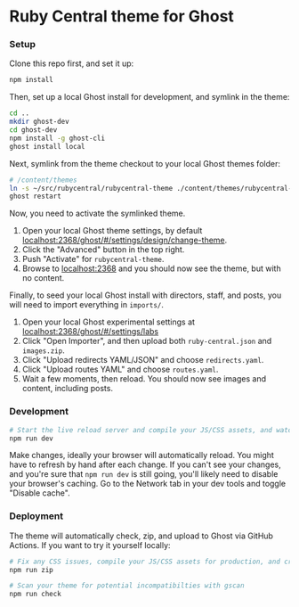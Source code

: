 # Ruby Central theme for Ghost

### Setup

Clone this repo first, and set it up:

```bash
npm install
```

Then, set up a local Ghost install for development, and symlink in the theme:

```bash
cd ..
mkdir ghost-dev
cd ghost-dev
npm install -g ghost-cli
ghost install local
```

Next, symlink from the theme checkout to your local Ghost themes folder:

``` bash
# /content/themes
ln -s ~/src/rubycentral/rubycentral-theme ./content/themes/rubycentral-theme
ghost restart
```

Now, you need to activate the symlinked theme.

1. Open your local Ghost theme settings, by default [localhost:2368/ghost/#/settings/design/change-theme](http://localhost:2368/ghost/#/settings/design/change-theme).
1. Click the "Advanced" button in the top right.
1. Push "Activate" for `rubycentral-theme`.
1. Browse to [localhost:2368](http://localhost:2368) and you should now see the theme, but with no content.

Finally, to seed your local Ghost install with directors, staff, and posts, you will need to import everything in `imports/`.

1. Open your local Ghost experimental settings at [localhost:2368/ghost/#/settings/labs](http://localhost:2368/ghost/#/settings/labs)
1. Click "Open Importer", and then upload both `ruby-central.json` and `images.zip`.
1. Click "Upload redirects YAML/JSON" and choose `redirects.yaml`.
1. Click "Upload routes YAML" and choose `routes.yaml`.
1. Wait a few moments, then reload. You should now see images and content, including posts.


### Development

```bash
# Start the live reload server and compile your JS/CSS assets, and watch for changes
npm run dev
```

Make changes, ideally your browser will automatically reload. You might have to refresh by hand after each change. If you can't see your changes, and you're sure that `npm run dev` is still going, you'll likely need to disable your browser's caching. Go to the Network tab in your dev tools and toggle "Disable cache".

### Deployment

The theme will automatically check, zip, and upload to Ghost via GitHub Actions. If you want to try it yourself locally:

```bash
# Fix any CSS issues, compile your JS/CSS assets for production, and create a ZIP file
npm run zip

# Scan your theme for potential incompatibilties with gscan
npm run check
```
